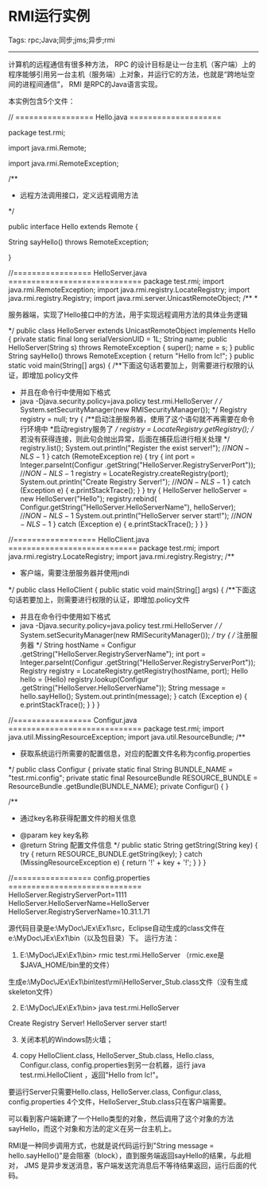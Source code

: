 # RMI运行实例
Tags: rpc;Java;同步;jms;异步;rmi

------

计算机的远程通信有很多种方法， RPC 的设计目标是让一台主机（客户端）上的程序能够引用另一台主机（服务端）上对象，并运行它的方法，也就是“跨地址空间的进程间通信”， RMI 是RPC的Java语言实现。

 

本实例包含5个文件：

// ================= Hello.java ====================

package test.rmi;

 

import java.rmi.Remote;

import java.rmi.RemoteException;

 

/**

 * <p>远程方法调用接口，定义远程调用方法</p>

 */

public interface Hello extends Remote {

 

 String sayHello() throws RemoteException;

 

}

 

 //=================  HelloServer.java =============================
 package test.rmi; 
import java.rmi.RemoteException; 
import java.rmi.registry.LocateRegistry; 
import java.rmi.registry.Registry; 
import java.rmi.server.UnicastRemoteObject; 
/** 
 *<p>服务器端，实现了Hello接口中的方法，用于实现远程调用方法的具体业务逻辑</p> 
 */ 
public class HelloServer extends UnicastRemoteObject implements Hello { 
  private static final long serialVersionUID = 1L; 
  String name; 
  public HelloServer(String s) throws RemoteException { 
   super(); 
   name = s; 
  } 
  public String sayHello() throws RemoteException { 
   return "Hello from lc!"; 
  } 
  public static void main(String[] args) { 
   /**下面这句话若要加上，则需要进行权限的认证，即增加.policy文件 
   * 并且在命令行中使用如下格式 
   * java -Djava.security.policy=java.policy test.rmi.HelloServer 
   */ 
   /* System.setSecurityManager(new RMISecurityManager()); */ 
   Registry registry = null; 
   try { 
    /**启动注册服务器，使用了这个语句就不再需要在命令行环境中 
    *启动registry服务了 
    */ 
    registry = LocateRegistry.getRegistry(); 
    /* 若没有获得连接，则此句会抛出异常，后面在捕获后进行相关处理 */ 
    registry.list(); 
    System.out.println("Register the exist server!"); //$NON-NLS-1$ 
   } catch (RemoteException re) { 
    try { 
     int port = Integer.parseInt(Configur 
        .getString("HelloServer.RegistryServerPort")); //$NON-NLS-1$ 
     registry = LocateRegistry.createRegistry(port); 
     System.out.println("Create Registry Server!"); //$NON-NLS-1$ 
    } catch (Exception e) { 
     e.printStackTrace(); 
    } 
   } 
   try { 
    HelloServer helloServer = new HelloServer("Hello"); 
    registry.rebind( 
       Configur.getString("HelloServer.HelloServerName"), helloServer); //$NON-NLS-1$ 
    System.out.println("HelloServer server start!"); //$NON-NLS-1$ 
   } catch (Exception e) { 
    e.printStackTrace(); 
   } 
  } 
} 
 
//==================  HelloClient.java ============================
 package test.rmi; 
import java.rmi.registry.LocateRegistry; 
import java.rmi.registry.Registry; 
/** 
 * <p>客户端，需要注册服务器并使用jndi</p> 
 */ 
public class HelloClient { 
  public static void main(String[] args) { 
   /**下面这句话若要加上，则需要进行权限的认证，即增加.policy文件 
   * 并且在命令行中使用如下格式 
   * java -Djava.security.policy=java.policy test.rmi.HelloServer 
   */ 
   /* System.setSecurityManager(new RMISecurityManager()); */ 
   try { 
    /* 注册服务器 */ 
    String hostName = Configur 
       .getString("HelloServer.RegistryServerName"); 
    int port = Integer.parseInt(Configur 
       .getString("HelloServer.RegistryServerPort")); 
    Registry registry = LocateRegistry.getRegistry(hostName, port); 
    Hello hello = (Hello) registry.lookup(Configur 
       .getString("HelloServer.HelloServerName")); 
    String message = hello.sayHello(); 
    System.out.println(message); 
   } catch (Exception e) { 
    e.printStackTrace(); 
   } 
  } 
} 
 
//================= Configur.java =============================
 package test.rmi; 
import java.util.MissingResourceException; 
import java.util.ResourceBundle; 
/** 
 * <p>获取系统运行所需要的配置信息，对应的配置文件名称为config.properties</p> 
 */ 
public class Configur { 
 private static final String BUNDLE_NAME = "test.rmi.config"; 
 private static final ResourceBundle RESOURCE_BUNDLE = ResourceBundle 
   .getBundle(BUNDLE_NAME); 
 private Configur() { 
 } 
 
 /** 
  * <p>通过key名称获得配置文件的相关信息</p> 
  * @param key key名称 
  * @return String 配置文件信息 
  */ 
 public static String getString(String key) { 
  try { 
   return RESOURCE_BUNDLE.getString(key); 
  } catch (MissingResourceException e) { 
   return '!' + key + '!'; 
  } 
 } 
} 
 
//================= config.properties ============================= 
 HelloServer.RegistryServerPort=1111 
HelloServer.HelloServerName=HelloServer 
HelloServer.RegistryServerName=10.31.1.71 
 
 源代码目录是e:\MyDoc\JEx\Ex1\src，Eclipse自动生成的class文件在e:\MyDoc\JEx\Ex1\bin（以及包目录）下。 运行方法：

1. E:\MyDoc\JEx\Ex1\bin> rmic test.rmi.HelloServer  （rmic.exe是$JAVA_HOME/bin里的文件）

 生成e:\MyDoc\JEx\Ex1\bin\test\rmi\HelloServer_Stub.class文件（没有生成skeleton文件）

2. E:\MyDoc\JEx\Ex1\bin> java test.rmi.HelloServer 

 Create Registry Server! 
 HelloServer server start!

3. 关闭本机的Windows防火墙；

4. copy HelloClient.class, HelloServer_Stub.class, Hello.class, Configur.class, config.properties到另一台机器，运行 java test.rmi.HelloClient ，返回"Hello from lc!"。

 

要运行Server只需要Hello.class, HelloServer.class, Configur.class, config.properties 4个文件，HelloServer_Stub.class只在客户端需要。

 

可以看到客户端新建了一个Hello类型的对象，然后调用了这个对象的方法sayHello，而这个对象和方法的定义在另一台主机上。

 

RMI是一种同步调用方式，也就是说代码运行到"String message = hello.sayHello()"是会阻塞（block），直到服务端返回sayHello的结果，与此相对， JMS 是异步发送消息，客户端发送完消息后不等待结果返回，运行后面的代码。